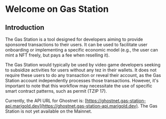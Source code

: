 # Welcome on Gas Station

## Introduction

The Gas Station is a tool designed for developers aiming to provide sponsored transactions to their users. It can be used to facilitate user onboarding or implementing a specific economic model (e.g., the user can mint a NFT freely, but pays a fee when reselling it).

The Gas Station would typically be used by video game developers seeking to subsidize activities for users without any tez in their wallets. It does not require these users to do any transaction or reveal their account, as the Gas Station account independently processes those transactions. However, it's important to note that this workflow may necessitate the use of specific smart contract patterns, such as permit (TZIP 17).

Currently, the API URL for Ghostnet is: [https://ghostnet.gas-station-api.marigold.dev](https://ghostnet.gas-station-api.marigold.dev). The Gas Station is not yet available on the Mainnet.

